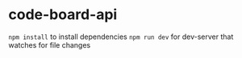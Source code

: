 # code-board-api
`npm install` to install dependencies
`npm run dev` for dev-server that watches for file changes
